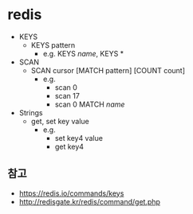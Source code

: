 # redis

* KEYS
  * KEYS pattern
    * e.g. KEYS *name*, KEYS *
* SCAN
  * SCAN cursor [MATCH pattern] [COUNT count]
    * e.g.
      * scan 0
      * scan 17
      * scan 0 MATCH *name*
* Strings
  * get, set key value
    * e.g.
      * set key4 value
      * get key4

## 참고
* https://redis.io/commands/keys
* http://redisgate.kr/redis/command/get.php

